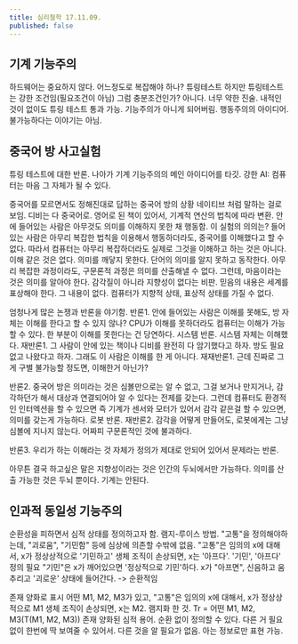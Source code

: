 ```yaml
---
title: 심리철학 17.11.09.
published: false
---
```


## 기계 기능주의
하드웨어는 중요하지 않다.
어느정도로 복잡해야 하나? 튜링테스트
하지만 튜링테스트는 강한 조건임(필요조건이 아님)
그럼 충분조건인가? 아니다. 너무 약한 진술. 내적인 것이 없이도 튜링 테스트 통과 가능. 기능주의가 아니게 되어버림. 행동주의의 아이디어. 불가능하다는 이야기는 아님.

## 중국어 방 사고실험
튜링 테스트에 대한 반론. 나아가 기계 기능주의의 메인 아이디어를 타깃.
강한 AI: 컴퓨터는 마음 그 자체가 될 수 있다.

중국어를 모르면서도 정해진대로 답하는 중국어 방의 상황
네이티브 처럼 말하는 걸로 보임.
디비는 다 중국어로. 영어로 된 책이 있어서, 기계적 연산의 법칙에 따라 변환.
안에 들어있는 사람은 아무것도 의미를 이해하지 못한 채 행동함.
이 실험의 의의는? 들어 있는 사람은 아무리 복잡한 법칙을 이용해서 행동하더라도, 중국어를 이해했다고 할 수 없다. 따라서 컴퓨터는 아무리 복잡하더라도 실제로 그것을 이해하고 하는 것은 아니다. 이해 같은 것은 없다. 의미를 깨닿지 못한다. 단어의 의미를 알지 못하고 동작한다. 아무리 복잡한 과정이라도, 구문론적 과정은 의미를 산출해낼 수 없다. 그런데, 마음이라는 것은 의미를 알아야 한다.
감각질이 아니라 지향성이 없다는 비판. 믿음의 내용은 세계를 표상해야 한다. 그 내용이 없다. 컴퓨터가 지향적 상태, 표상적 상태를 가질 수 없다.

엄청나게 많은 논쟁과 반론을 야기함.
반론1. 안에 들어있는 사람은 이해를 못해도, 방 자체는 이해를 한다고 할 수 있지 않나? CPU가 이해를 못하더라도 컴퓨터는 이해가 가능할 수 있다. 한 부분이 이해를 못한다는 건 당연하다. 시스템 반론. 시스템 자체는 이해했다.
재반론1. 그 사람이 안에 있는 책이나 디비를 완전히 다 암기했다고 하자. 방도 필요 없고 나왔다고 하자. 그래도 이 사람은 이해를 한 게 아니다.
재재반론1. 근데 진짜로 그게 구별 불가능할 정도면, 이해한거 아닌가?

반론2. 중국어 방은 의미라는 것은 심볼만으로는 알 수 없고, 그걸 보거나 만지거나, 감각하던가 해서 대상과 연결되어야 알 수 있다는 전제를 갖는다. 그런데 컴퓨터도 환경적인 인터엑션을 할 수 있으면 즉 기계가 센서와 모터가 있어서 감각 같은걸 할 수 있으면, 의미를 갖는게 가능하다. 로봇 반론.
재반론2. 감각을 어떻게 만들어도, 로봇에게는 그냥 심볼에 지나지 않는다. 어짜피 구문론적인 것에 불과하다.

반론3. 우리가 하는 이해라는 것 자체가 정의가 제대로 안되어 있어서 문제라는 반론.

아무튼 결국 하고싶은 말은 지향성이라는 것은 인간의 두뇌에서만 가능하다. 의미를 산출 가능한 것은 두뇌 뿐이다. 기계는 안된다.

## 인과적 동일성 기능주의
순환성을 피하면서 심적 상태를 정의하고자 함. 램지-루이스 방법.
"고통"을 정의해야하는데, "괴로움", "기민함" 등에 심상에 의존할 수밖에 없음.
"고통"은 임의의 x에 대해서, x가 정상상적으로 '기민하고' 생체 조직이 손상되면, x는 '아프다'.
'기민', '아프다' 정의 필요
"기민"은 x가 깨어있으면 '정상적으로 기민'하다.
x가 "아프면", 신음하고 움추리고 '괴로운' 상태에 들어간다.
-> 순환적임

존재 양화로 표시
어떤 M1, M2, M3가 있고, "고통"은 임의의 x에 대해서, x가 정상상적으로 M1 생체 조직이 손상되면, x는 M2.
램지화 한 것.
Tr = 어떤 M1, M2, M3(T(M1, M2, M3))
존재 양화된 심적 용어. 순환 없이 정의할 수 있다. 다른 거 필요없이 한번에 딱 보여줄 수 있어서. 다른 것을 알 필요가 없음. 아는 정보로만 표현 가능.
